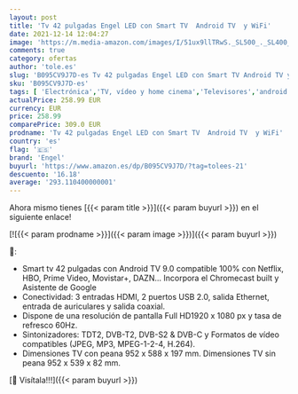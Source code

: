 ```yaml
---
layout: post
title: 'Tv 42 pulgadas Engel LED con Smart TV  Android TV  y WiFi'
date: 2021-12-14 12:04:27
image: 'https://m.media-amazon.com/images/I/51ux9llTRwS._SL500_._SL400_.jpg'
comments: true
category: ofertas
author: 'tole.es'
slug: 'B095CV9J7D-es Tv 42 pulgadas Engel LED con Smart TV Android TV y WiFi'
sku: 'B095CV9J7D-es'
tags: [ 'Electrónica','TV, vídeo y home cinema','Televisores','android','engel', ]
actualPrice: 258.99 EUR
currency: EUR
price: 258.99
comparePrice: 309.0 EUR
prodname: 'Tv 42 pulgadas Engel LED con Smart TV  Android TV  y WiFi'
country: 'es'
flag: '🇪🇸'
brand: 'Engel'
buyurl: 'https://www.amazon.es/dp/B095CV9J7D/?tag=tolees-21'
descuento: '16.18'
average: '293.110400000001'
---
```


Ahora mismo tienes [{{< param title >}}]({{< param buyurl >}}) en el siguiente enlace!

[![{{< param prodname >}}]({{< param image >}})]({{< param buyurl >}})

🔎:

- Smart tv 42 pulgadas con Android TV 9.0 compatible 100% con Netflix, HBO, Prime Video, Movistar+, DAZN... Incorpora el Chromecast built y Asistente de Google
- Conectividad: 3 entradas HDMI, 2 puertos USB 2.0, salida Ethernet, entrada de auriculares y salida coaxial.
- Dispone de una resolución de pantalla Full HD1920 x 1080 px y tasa de refresco 60Hz.
- Sintonizadores: TDT2, DVB-T2, DVB-S2 & DVB-C y Formatos de vídeo compatibles (JPEG, MP3, MPEG-1-2-4, H.264).
- Dimensiones TV con peana 952 x 588 x 197 mm. Dimensiones TV sin peana 952 x 539 x 82 mm.

[🛒 Visítala!!!]({{< param buyurl >}})
